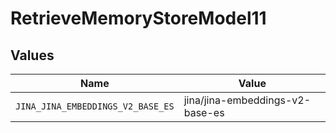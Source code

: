 # RetrieveMemoryStoreModel11


## Values

| Name                              | Value                             |
| --------------------------------- | --------------------------------- |
| `JINA_JINA_EMBEDDINGS_V2_BASE_ES` | jina/jina-embeddings-v2-base-es   |